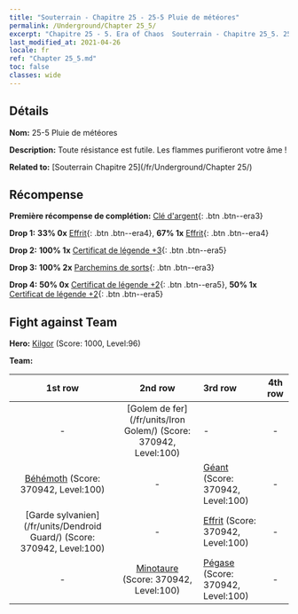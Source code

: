 ```yaml
---
title: "Souterrain - Chapitre 25 - 25-5 Pluie de météores"
permalink: /Underground/Chapter 25_5/
excerpt: "Chapitre 25 - 5. Era of Chaos  Souterrain - Chapitre 25_5. 25-5 Pluie de météores"
last_modified_at: 2021-04-26
locale: fr
ref: "Chapter 25_5.md"
toc: false
classes: wide
---
```


## Détails

 **Nom:** 25-5 Pluie de météores

 **Description:** Toute résistance est futile. Les flammes purifieront votre âme !

 **Related to:** [Souterrain Chapitre 25](/fr/Underground/Chapter 25/)

## Récompense

 **Première récompense de complétion:** [Clé d'argent](/ItemsFR/con_693/){: .btn .btn--era3}

 **Drop 1:** **33% 0x** [Effrit](/ItemsFR/unt_231/){: .btn .btn--era4}, **67% 1x** [Effrit](/ItemsFR/unt_231/){: .btn .btn--era4}

 **Drop 2:** **100% 1x** [Certificat de légende +3](/ItemsFR/mat_88/){: .btn .btn--era5}

 **Drop 3:** **100% 2x** [Parchemins de sorts](/ItemsFR/con_694/){: .btn .btn--era3}

 **Drop 4:** **50% 0x** [Certificat de légende +2](/ItemsFR/mat_81/){: .btn .btn--era5}, **50% 1x** [Certificat de légende +2](/ItemsFR/mat_81/){: .btn .btn--era5}


## Fight against Team
 **Hero:** [Kilgor](/fr/heroes/Kilgor/) (Score: 1000, Level:96)

 **Team:**


  | 1st row | 2nd row | 3rd row | 4th row |
  |:----:|:----:|:----|:----:|
  | - | [Golem de fer](/fr/units/Iron Golem/) (Score: 370942, Level:100)  | - | - |
  | [Béhémoth](/fr/units/Behemoth/) (Score: 370942, Level:100)  | - | [Géant](/fr/units/Giant/) (Score: 370942, Level:100)  | - |
  | [Garde sylvanien](/fr/units/Dendroid Guard/) (Score: 370942, Level:100)  | - | [Effrit](/fr/units/Efreeti/) (Score: 370942, Level:100)  | - |
  | - | [Minotaure](/fr/units/Minotaur/) (Score: 370942, Level:100)  | [Pégase](/fr/units/Pegasus/) (Score: 370942, Level:100)  | - |


